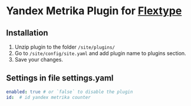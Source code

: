 # Yandex Metrika Plugin for [Flextype](http://flextype.org/)

## Installation
1. Unzip plugin to the folder `/site/plugins/`
2. Go to `/site/config/site.yaml` and add plugin name to plugins section.
3. Save your changes.


## Settings in file settings.yaml

```yaml
enabled: true # or `false` to disable the plugin
id:  # id yandex metrika counter
```
